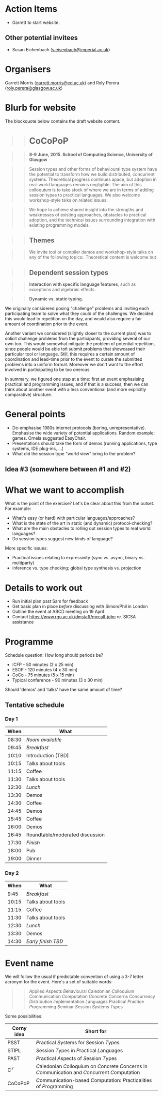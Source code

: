 Action Items
======

* Garrett to start website.

Other potential invitees
------

* Susan Eichenbach (s.eisenbach@imperial.ac.uk)

Organisers
======

Garrett Morris (garrett.morris@ed.ac.uk) and Roly Perera (roly.perera@glasgow.ac.uk)

Blurb for website
======

The blockquote below contains the draft website content.

>> CoCoPoP
>> ======

>> **8-9 June, 2015. School of Computing Science, University of Glasgow**

>> Session types and other forms of behavioural type system have the
>> potential to transform how we build distributed, concurrent systems.
>> Theoretical progress continues apace, but adoption in real-world
>> languages remains negligible. The aim of this colloquium is to take
>> stock of where we are in terms of adding session types to practical
>> languages. We also welcome workshop-style talks on related issues.

>> We hope to achieve shared insight into the strengths and weaknesses
>> of existing approaches, obstacles to practical adoption, and the
>> technical issues surrounding integration with existing programming
>> models.

>> Themes
>> ------

>> We invite tool or compiler demos and workshop-style talks on any of the
>> following topics:. Theoretical content is welcome but

>> **Dependent session types**
>> -----

>> **Interaction with specific language features**, such as exceptions and
>>  algebraic effects.

>> **Dynamic vs. static typing.**

We originally considered posing "challenge" problems and inviting each
participating team to solve what they could of the challenges. We
decided this would lead to repetition on the day, and would also require
a fair amount of coordination prior to the event.

Another variant we considered (slightly closer to the current plan) was
to solicit challenge problems from the participants, providing several
of our own too. This would somewhat mitigate the problem of potential
repetition, since people would be able toñ submit problems that
showcased their particular tool or language. Still, this requires a
certain amount of coordination and lead-time prior to the event to
curate the submitted problems into a uniform format. Moreover we don't
want to the effort involved in participating to be too onerous.

In summary, we figured one step at a time: first an event emphasising
practical and programming issues, and if that is a success, then we can
think about another event with a less conventional (and more explicitly
comparative) structure.

General points
======

* De-emphasise 1980s internet protocols (boring, unrepresentative).
  Emphasise the wide variety of potential applications. Random example:
  games. Ornela suggested EasyChair.
* Presentations should take the form of demos (running applications,
  type systems, IDE plug-ins, ...)
* What did the session type "world view" bring to the problem?

Idea #3 (somewhere between #1 and #2)
------

What we want to accomplish
======

What is the point of the exercise? Let's be clear about this from the outset. For example:

* What's easy (or hard) with particular languages/approaches?
* What is the state of the art in static (and dynamic) protocol-checking?
* What are the main obstacles to rolling out session types to real world languages?
* Do session types suggest new kinds of language?

More specific issues:

* Practical issues relating to expressivity (sync vs. async, binary vs. multiparty)
* Inference vs. type checking; global type synthesis vs. projection

Details to work out
======

* Run initial plan past Sam for feedback
* Get basic plan in place _before_ discussing with Simon/Phil in London
* Outline the event at ABCD meeting on 19 April
* Contact https://www.rgu.ac.uk/dmstaff/mccall-john re. SICSA assistance

Programme
======

Schedule question: How long should periods be?

* ICFP - 50 minutes (2 x 25 min)
* ESOP - 120 minutes (4 x 30 min)
* CoCo - 75 minutes (5 x 15 min)
* Typical conference - 90 minutes (3 x 30 min)

Should 'demos' and 'talks' have the same amount of time?

Tentative schedule
------

### Day 1

When  | What
---   | ---
08:30 | _Room available_
09:45 | _Breakfast_
10:10 | Introduction (TBD)
10:15 | Talks about tools
11:15 | Coffee
11:30 | Talks about tools
12:30 | _Lunch_
13:30 | Demos
14:30 | Coffee
14:45 | Demos
15:45 | Coffee
16:00 | Demos
16:45 | Roundtable/moderated discussion
17:30 | _Finish_
18:00 | Pub
19:00 | Dinner

### Day 2

When  | What
---   | ---
9:45  | _Breakfast_
10:15 | Talks about tools
11:15 | Coffee
11:30 | Talks about tools
12:30 | _Lunch_
13:30 | Demos
14:30 | _Early finish TBD_


Event name
======

We will follow the usual if predictable convention of using a 3-7 letter
acronym for the event. Here's a set of suitable words:

>> *A*pplied
>> *A*spects
>> *B*ehavioural
>> *C*aledonian
>> *C*olloquium
>> *C*ommunication
>> *C*omputation
>> *C*oncrete
>> *C*oncerns
>> *C*oncurrency
>> *D*istribution
>> *I*mplementation
>> *L*anguages
>> *P*ractical
>> *P*ractice
>> *P*rogramming
>> *S*eminar
>> *S*ession
>> *S*ystems
>> *T*ypes

Some possibilities:

Corny idea    | Short for
---           | ---
PSST          | *P*ractical *S*ystems for *S*ession *T*ypes
STIPL         | *S*ession *T*ypes *i*n *P*ractical *L*anguages
PAST          | *P*ractical *A*spects of *S*ession *T*ypes
C<sup>7</sup> | *C*aledonian *C*olloquium on *C*oncrete *C*oncerns in *C*ommunication and *C*oncurrent *C*omputation
CoCoPoP       | *C*ommunication-based *C*omputation: *P*racticalities of *P*rogramming
